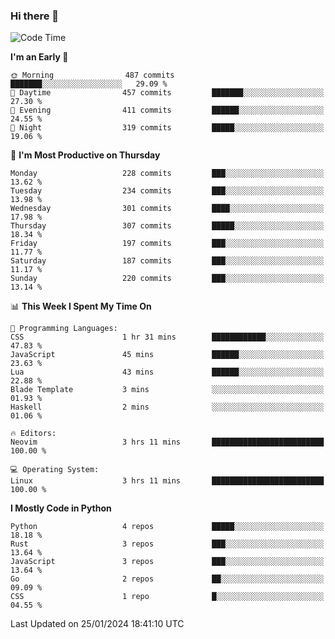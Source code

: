 ### Hi there 👋
<!--START_SECTION:waka-->
![Code Time](http://img.shields.io/badge/Code%20Time-221%20hrs%2029%20mins-blue)

**I'm an Early 🐤** 

```text
🌞 Morning                487 commits         ███████░░░░░░░░░░░░░░░░░░   29.09 % 
🌆 Daytime                457 commits         ███████░░░░░░░░░░░░░░░░░░   27.30 % 
🌃 Evening                411 commits         ██████░░░░░░░░░░░░░░░░░░░   24.55 % 
🌙 Night                  319 commits         █████░░░░░░░░░░░░░░░░░░░░   19.06 % 
```
📅 **I'm Most Productive on Thursday** 

```text
Monday                   228 commits         ███░░░░░░░░░░░░░░░░░░░░░░   13.62 % 
Tuesday                  234 commits         ███░░░░░░░░░░░░░░░░░░░░░░   13.98 % 
Wednesday                301 commits         ████░░░░░░░░░░░░░░░░░░░░░   17.98 % 
Thursday                 307 commits         █████░░░░░░░░░░░░░░░░░░░░   18.34 % 
Friday                   197 commits         ███░░░░░░░░░░░░░░░░░░░░░░   11.77 % 
Saturday                 187 commits         ███░░░░░░░░░░░░░░░░░░░░░░   11.17 % 
Sunday                   220 commits         ███░░░░░░░░░░░░░░░░░░░░░░   13.14 % 
```


📊 **This Week I Spent My Time On** 

```text
💬 Programming Languages: 
CSS                      1 hr 31 mins        ████████████░░░░░░░░░░░░░   47.83 % 
JavaScript               45 mins             ██████░░░░░░░░░░░░░░░░░░░   23.63 % 
Lua                      43 mins             ██████░░░░░░░░░░░░░░░░░░░   22.88 % 
Blade Template           3 mins              ░░░░░░░░░░░░░░░░░░░░░░░░░   01.93 % 
Haskell                  2 mins              ░░░░░░░░░░░░░░░░░░░░░░░░░   01.06 % 

🔥 Editors: 
Neovim                   3 hrs 11 mins       █████████████████████████   100.00 % 

💻 Operating System: 
Linux                    3 hrs 11 mins       █████████████████████████   100.00 % 
```

**I Mostly Code in Python** 

```text
Python                   4 repos             █████░░░░░░░░░░░░░░░░░░░░   18.18 % 
Rust                     3 repos             ███░░░░░░░░░░░░░░░░░░░░░░   13.64 % 
JavaScript               3 repos             ███░░░░░░░░░░░░░░░░░░░░░░   13.64 % 
Go                       2 repos             ██░░░░░░░░░░░░░░░░░░░░░░░   09.09 % 
CSS                      1 repo              █░░░░░░░░░░░░░░░░░░░░░░░░   04.55 % 
```




 Last Updated on 25/01/2024 18:41:10 UTC
<!--END_SECTION:waka-->

<!--
**YoganshSharma/YoganshSharma** is a ✨ _special_ ✨ repository because its `README.md` (this file) appears on your GitHub profile.

Here are some ideas to get you started:

- 🔭 I’m currently working on ...
- 🌱 I’m currently learning ...
- 👯 I’m looking to collaborate on ...
- 🤔 I’m looking for help with ...
- 💬 Ask me about ...
- 📫 How to reach me: ...
- 😄 Pronouns: ...
- ⚡ Fun fact: ...
-->
